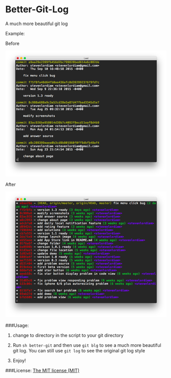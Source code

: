 # Better-Git-Log
A much more beautiful git log

Example:

Before

![alt text](https://github.com/stevenlordiam/Better-Git-Log/blob/master/before.png "before")

After

![alt text](https://github.com/stevenlordiam/Better-Git-Log/blob/master/after.png "after")

###Usage:
1. change to directory in the script to your git directory

2. Run `sh better-git` and then use `git blg` to see a much more beautiful git log. You can still use 	`git log` to see the original git log style

3. Enjoy!

###License:
[The MIT license (MIT)](http://opensource.org/licenses/MIT)
